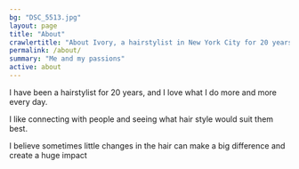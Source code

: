 ```yaml
---
bg: "DSC_5513.jpg"
layout: page
title: "About"
crawlertitle: "About Ivory, a hairstylist in New York City for 20 years and counting"
permalink: /about/
summary: "Me and my passions"
active: about
---
```


I have been a hairstylist for 20 years, and I love what I do more and more every day.

I like connecting with people and seeing what hair style would suit them best.

I believe sometimes little changes in the hair can make a big difference and create a huge impact
